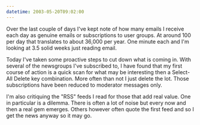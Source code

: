 ```yaml
---
datetime: 2003-05-20T09:02:00
---
```

Over the last couple of days I've kept note of how many emails I receive each day as genuine emails or subscriptions to user groups. At around 100 per day that translates to about 36,000 per year. One minute each and I'm looking at 3.5 solid weeks just reading email.

Today I've taken some proactive steps to cut down what is coming in. With several of the newsgroups I've subscribed to, I have found that my first course of action is a quick scan for what may be interesting then a Select-All Delete key combination. More often than not I just delete the lot. Those subscriptions have been reduced to moderator messages only.

I'm also critiquing the "RSS" feeds I read for those that add real value. One in particular is a dilemma. There is often a lot of noise but every now and then a real gem emerges. Others however often quote the first feed and so I get the news anyway so it may go.

